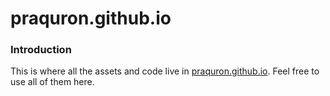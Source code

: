 # praquron.github.io

### Introduction
This is where all the assets and code live in [praquron.github.io](praquron.github.io). Feel free to use all of them here.
